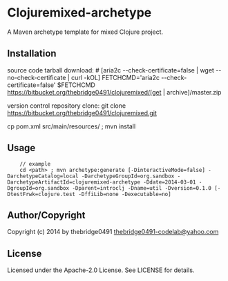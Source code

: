 # Clojuremixed-archetype
<!-- .md to .html: markdown foo.md > foo.html
                   pandoc -s -f markdown_strict -t html5 -o foo.html foo.md -->

A Maven archetype template for mixed Clojure project.

## Installation
source code tarball download:
        # [aria2c --check-certificate=false | wget --no-check-certificate | curl -kOL]
        FETCHCMD='aria2c --check-certificate=false'
        $FETCHCMD https://bitbucket.org/thebridge0491/clojuremixed/[get  | archive]/master.zip

version control repository clone:
        git clone https://bitbucket.org/thebridge0491/clojuremixed.git

cp pom.xml src/main/resources/ ; mvn install

## Usage
		// example
		cd <path> ; mvn archetype:generate [-DinteractiveMode=false] -DarchetypeCatalog=local -DarchetypeGroupId=org.sandbox -DarchetypeArtifactId=clojuremixed-archetype -Ddate=2014-03-01 -DgroupId=org.sandbox -Dparent=introclj -Dname=util -Dversion=0.1.0 [-DtestFrwk=clojure.test -DffiLib=none -Dexecutable=no]

## Author/Copyright
Copyright (c) 2014 by thebridge0491 <thebridge0491-codelab@yahoo.com>


## License
Licensed under the Apache-2.0 License. See LICENSE for details.

